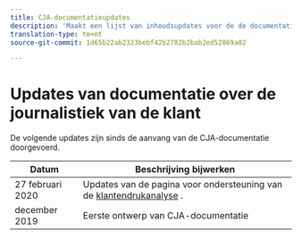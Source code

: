 ```yaml
---
title: CJA-documentatieupdates
description: 'Maakt een lijst van inhoudsupdates voor de de documentatiereeks van de Analyse van de Reis van de Klant sinds December, 2019. '
translation-type: tm+mt
source-git-commit: 1d65b22ab2323bebf42b2782b2bab2ed52869a02

---
```



# Updates van documentatie over de journalistiek van de klant

De volgende updates zijn sinds de aanvang van de CJA-documentatie doorgevoerd.

| Datum | Beschrijving bijwerken |
| --- | --- |
| 27 februari 2020 | Updates van de pagina voor ondersteuning van de [klantendrukanalyse](/help/getting-started/cja-aa.md) . |
| december 2019 | Eerste ontwerp van CJA-documentatie |
